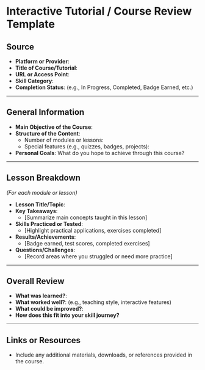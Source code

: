 # **Interactive Tutorial / Course Review Template**

## **Source**
- **Platform or Provider**:  
- **Title of Course/Tutorial**:  
- **URL or Access Point**:  
- **Skill Category**:  
- **Completion Status**: (e.g., In Progress, Completed, Badge Earned, etc.)  

---

## **General Information**
- **Main Objective of the Course**:  
- **Structure of the Content**:  
  - Number of modules or lessons:  
  - Special features (e.g., quizzes, badges, projects):  
- **Personal Goals**: What do you hope to achieve through this course?  

---

## **Lesson Breakdown**
*(For each module or lesson)*  
- **Lesson Title/Topic**:  
- **Key Takeaways**:  
  - [Summarize main concepts taught in this lesson]  
- **Skills Practiced or Tested**:  
  - [Highlight practical applications, exercises completed]  
- **Results/Achievements**:  
  - [Badge earned, test scores, completed exercises]  
- **Questions/Challenges**:  
  - [Record areas where you struggled or need more practice]  

---

## **Overall Review**
- **What was learned?**:  
- **What worked well?**: (e.g., teaching style, interactive features)  
- **What could be improved?**:  
- **How does this fit into your skill journey?**  

---

## **Links or Resources**
- Include any additional materials, downloads, or references provided in the course.  